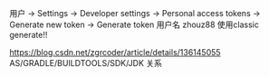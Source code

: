 用户 -> Settings -> Developer settings -> Personal access tokens -> Generate new token -> Generate token
用户名 zhouz88
使用classic generate!!


https://blog.csdn.net/zgrcoder/article/details/136145055  AS/GRADLE/BUILDTOOLS/SDK/JDK 关系
